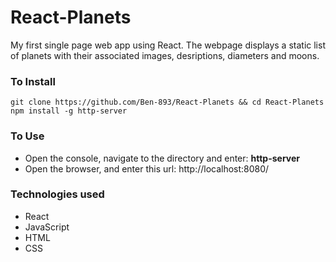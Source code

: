 # React-Planets
My first single page web app using React. The webpage displays a static list of planets with their associated images, desriptions, diameters and moons. 

### To Install
```
git clone https://github.com/Ben-893/React-Planets && cd React-Planets
npm install -g http-server
```
### To Use
- Open the console, navigate to the directory and enter: **http-server**
- Open the browser, and enter this url: http://localhost:8080/

### Technologies used
- React
- JavaScript 
- HTML
- CSS
